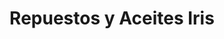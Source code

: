 ---
title: "Repuestos y Aceites Iris"
url: /san-jose-pinula/repuestos-y-aceites-iris/
shop: Autoteile
---